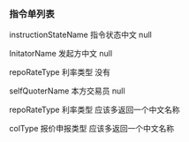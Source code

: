 ### 指令单列表

instructionStateName   指令状态中文    null

InitatorName    发起方中文   null

repoRateType   利率类型      没有

selfQuoterName   本方交易员   null

repoRateType	利率类型      应该多返回一个中文名称

colType		报价申报类型      应该多返回一个中文名称


